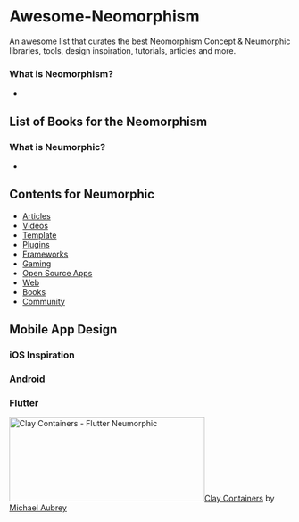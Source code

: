 # Awesome-Neomorphism
An awesome list that curates the best Neomorphism Concept & Neumorphic libraries, tools, design inspiration, tutorials, articles and more.


### What is Neomorphism?
- 

## List of Books for the Neomorphism

### What is Neumorphic?
- 

## Contents for Neumorphic

- [Articles](#articles)
- [Videos](#videos)
- [Template](#templates)
- [Plugins](#plugins)
- [Frameworks](#frameworks)
- [Gaming](#gaming)
- [Open Source Apps](#open-source-apps)
- [Web](#web)
- [Books](#books)
- [Community](#community)


## Mobile App Design

### iOS Inspiration 
### Android

### Flutter
<img src="https://camo.githubusercontent.com/2e109019cf632adc00b7f22725cf3ea61de9a6e2/68747470733a2f2f7265732e636c6f7564696e6172792e636f6d2f6d636136323531312f696d6167652f75706c6f61642f76313537393834373636382f62616e6e65725f7a78367072642e706e67" alt="Clay Containers - Flutter Neumorphic" height="150" width="350"><a href="https://github.com/mcaubrey/clay_containers">Clay Containers</a> by <a href="https://github.com/mcaubrey">Michael Aubrey</a>
